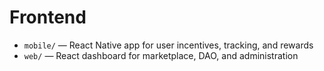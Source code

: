 # Frontend

- `mobile/` — React Native app for user incentives, tracking, and rewards
- `web/` — React dashboard for marketplace, DAO, and administration